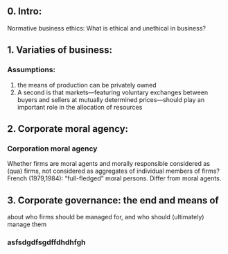 ## 0. Intro:

Normative business ethics:
What is ethical and unethical in business?

## 1. Variaties of business:
### Assumptions:	
1. the means of production can be privately owned 
2. A second is that markets—featuring voluntary exchanges between buyers and sellers at mutually determined prices—should play an important role in the allocation of resources

## 2. Corporate moral agency:
### Corporation moral agency
Whether firms are moral agents and morally responsible considered as (qua) firms, not considered as aggregates of individual members of firms?
French (1979,1984): “full-fledged” moral persons. Differ from moral agents. 

## 3. Corporate governance: the end and means of
about who firms should be managed for, and who should (ultimately) manage them
### asfsdgdfsgdffdhdhfgh
<!--stackedit_data:
eyJoaXN0b3J5IjpbLTIwNTU0NTkxOTNdfQ==
-->